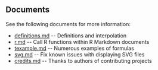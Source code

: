 ## Documents

See the following documents for more information:

* [definitions.md](definitions.md) -- Definitions and interpolation
* [r.md](r.md) -- Call R functions within R Markdown documents
* [texample.md](texample.md) -- Numerous examples of formulas
* [svg.md](svg.md) -- Fix known issues with displaying SVG files
* [credits.md](credits.md) -- Thanks to authors of contributing projects

